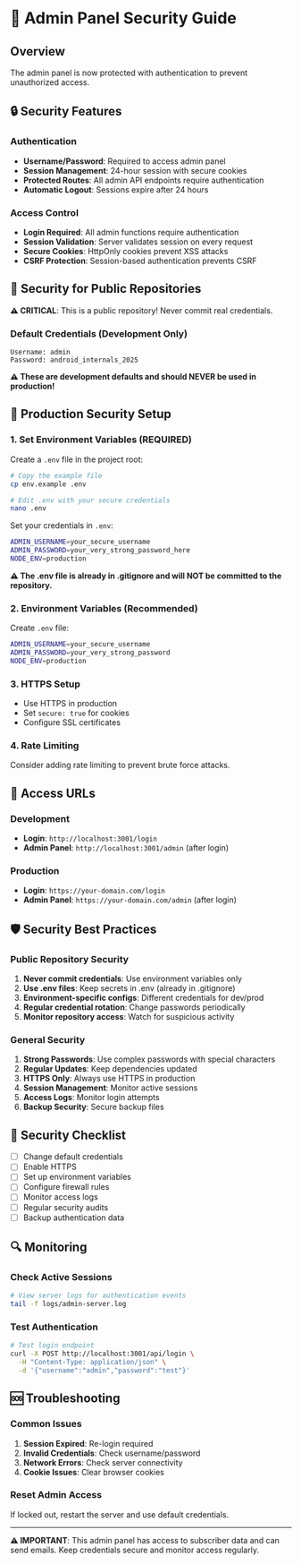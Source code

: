 # 🔐 Admin Panel Security Guide

## Overview
The admin panel is now protected with authentication to prevent unauthorized access.

## 🔒 Security Features

### Authentication
- **Username/Password**: Required to access admin panel
- **Session Management**: 24-hour session with secure cookies
- **Protected Routes**: All admin API endpoints require authentication
- **Automatic Logout**: Sessions expire after 24 hours

### Access Control
- **Login Required**: All admin functions require authentication
- **Session Validation**: Server validates session on every request
- **Secure Cookies**: HttpOnly cookies prevent XSS attacks
- **CSRF Protection**: Session-based authentication prevents CSRF

## 🚀 Security for Public Repositories

**⚠️ CRITICAL**: This is a public repository! Never commit real credentials.

### Default Credentials (Development Only)
```
Username: admin
Password: android_internals_2025
```

**⚠️ These are development defaults and should NEVER be used in production!**

## 🔧 Production Security Setup

### 1. Set Environment Variables (REQUIRED)
Create a `.env` file in the project root:

```bash
# Copy the example file
cp env.example .env

# Edit .env with your secure credentials
nano .env
```

Set your credentials in `.env`:
```bash
ADMIN_USERNAME=your_secure_username
ADMIN_PASSWORD=your_very_strong_password_here
NODE_ENV=production
```

**⚠️ The .env file is already in .gitignore and will NOT be committed to the repository.**

### 2. Environment Variables (Recommended)
Create `.env` file:
```bash
ADMIN_USERNAME=your_secure_username
ADMIN_PASSWORD=your_very_strong_password
NODE_ENV=production
```

### 3. HTTPS Setup
- Use HTTPS in production
- Set `secure: true` for cookies
- Configure SSL certificates

### 4. Rate Limiting
Consider adding rate limiting to prevent brute force attacks.

## 📍 Access URLs

### Development
- **Login**: `http://localhost:3001/login`
- **Admin Panel**: `http://localhost:3001/admin` (after login)

### Production
- **Login**: `https://your-domain.com/login`
- **Admin Panel**: `https://your-domain.com/admin` (after login)

## 🛡️ Security Best Practices

### Public Repository Security
1. **Never commit credentials**: Use environment variables only
2. **Use .env files**: Keep secrets in .env (already in .gitignore)
3. **Environment-specific configs**: Different credentials for dev/prod
4. **Regular credential rotation**: Change passwords periodically
5. **Monitor repository access**: Watch for suspicious activity

### General Security
1. **Strong Passwords**: Use complex passwords with special characters
2. **Regular Updates**: Keep dependencies updated
3. **HTTPS Only**: Always use HTTPS in production
4. **Session Management**: Monitor active sessions
5. **Access Logs**: Monitor login attempts
6. **Backup Security**: Secure backup files

## 🚨 Security Checklist

- [ ] Change default credentials
- [ ] Enable HTTPS
- [ ] Set up environment variables
- [ ] Configure firewall rules
- [ ] Monitor access logs
- [ ] Regular security audits
- [ ] Backup authentication data

## 🔍 Monitoring

### Check Active Sessions
```bash
# View server logs for authentication events
tail -f logs/admin-server.log
```

### Test Authentication
```bash
# Test login endpoint
curl -X POST http://localhost:3001/api/login \
  -H "Content-Type: application/json" \
  -d '{"username":"admin","password":"test"}'
```

## 🆘 Troubleshooting

### Common Issues
1. **Session Expired**: Re-login required
2. **Invalid Credentials**: Check username/password
3. **Network Errors**: Check server connectivity
4. **Cookie Issues**: Clear browser cookies

### Reset Admin Access
If locked out, restart the server and use default credentials.

---

**⚠️ IMPORTANT**: This admin panel has access to subscriber data and can send emails. Keep credentials secure and monitor access regularly.
